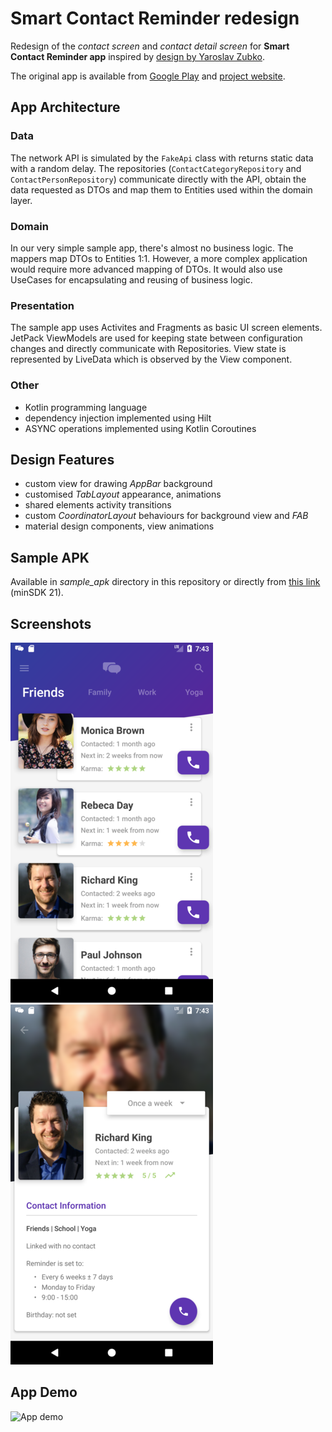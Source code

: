 # Smart Contact Reminder redesign

Redesign of the *contact screen* and *contact detail screen* for **Smart Contact Reminder app** inspired by [design by Yaroslav Zubko](https://www.uplabs.com/posts/cinema-club-fest-interaction).

The original app is available from [Google Play](https://play.google.com/store/apps/details?id=me.barta.stayintouch) and [project website](https://smartcontactreminder.barta.me/).

## App Architecture

### Data

The network API is simulated by the `FakeApi` class with returns static data with a random delay.
The repositories (`ContactCategoryRepository` and `ContactPersonRepository`) communicate directly with the API, obtain the data requested as DTOs and map them to Entities used within the domain layer.

### Domain

In our very simple sample app, there's almost no business logic. The mappers map DTOs to Entities 1:1. However, a more complex application would require more advanced mapping of DTOs. It would also use UseCases for encapsulating and reusing of business logic.

### Presentation

The sample app uses Activites and Fragments as basic UI screen elements. JetPack ViewModels are used for keeping state between configuration changes and directly communicate with Repositories. View state is represented by LiveData which is observed by the View component.

### Other
* Kotlin programming language
* dependency injection implemented using Hilt
* ASYNC operations implemented using Kotlin Coroutines

## Design Features
* custom view for drawing *AppBar* background
* customised *TabLayout* appearance, animations
* shared elements activity transitions
* custom *CoordinatorLayout* behaviours for background view and *FAB*
* material design components, view animations

## Sample APK
Available in *sample_apk* directory in this repository or directly from [this link](https://github.com/mbarta/scr-redesign/raw/develop/sample_apk/scr-redesign.apk) (minSDK 21).

## Screenshots
![Contact list](https://github.com/mbarta/scr-redesign/raw/develop/screenshots/list.png "Contact list")
![Contact detail](https://github.com/mbarta/scr-redesign/raw/develop/screenshots/detail.png "Contact detail")

## App Demo
![App demo](https://github.com/mbarta/scr-redesign/raw/develop/screenshots/demo.gif "App demo")
